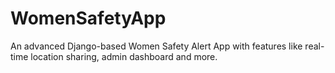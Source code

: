 # WomenSafetyApp
An advanced Django-based Women Safety Alert App with features like real-time location sharing, admin dashboard and more.
